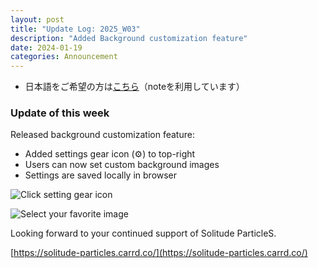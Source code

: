 ```yaml
---
layout: post
title: "Update Log: 2025_W03"
description: "Added Background customization feature"
date: 2024-01-19
categories: Announcement
---
```


* 日本語をご希望の方は[こちら](https://note.com/sopars)（noteを利用しています）


### Update of this week
Released background customization feature:
- Added settings gear icon (⚙️) to top-right
- Users can now set custom background images
- Settings are saved locally in browser

![Click setting gear icon](/solpar/assets/images/SolPar-2025-W03-01.png)


![Select your favorite image](/solpar/assets/images/SolPar-2025-W03-02.png)

Looking forward to your continued support of Solitude ParticleS.

[https://solitude-particles.carrd.co/](https://solitude-particles.carrd.co/)